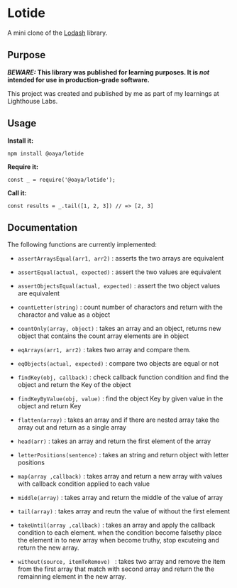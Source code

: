 # Lotide

A mini clone of the [Lodash](https://lodash.com) library.

## Purpose

**_BEWARE:_ This library was published for learning purposes. It is _not_ intended for use in production-grade software.**

This project was created and published by me as part of my learnings at Lighthouse Labs.

## Usage

**Install it:**

`npm install @oaya/lotide`

**Require it:**

`const _ = require('@oaya/lotide');`

**Call it:**

`const results = _.tail([1, 2, 3]) // => [2, 3]`

## Documentation

The following functions are currently implemented:

- `assertArraysEqual(arr1, arr2)` : asserts the two arrays are equivalent

- `assertEqual(actual, expected)` : assert the two values are equivalent

- `assertObjectsEqual(actual, expected)` : assert the two object values are equivalent

- `countLetter(string)` : count number of charactors and return with the charactor and value as a object

- `countOnly(array, object)` : takes an array and an object, returns new object that contains the count array elements are in object

- `eqArrays(arr1, arr2)` : takes two array and compare them.

- `eqObjects(actual, expected)` : compare two objects are equal or not

- `findKey(obj, callback)` : check callback function condition and find the object and return the Key of the object

- `findKeyByValue(obj, value)` : find the object Key by given value in the object and return Key

- `flatten(array)` : takes an array and if there are nested array take the array out and return as a single array

- `head(arr)` : takes an array and return the first element of the array

- `letterPositions(sentence)` : takes an string and return object with letter positions

- `map(array ,callback)` : takes array and return a new array with values with callback condition applied to each value

- `middle(array)` : takes array and return the middle of the value of array

- `tail(array)` : takes array and reutn the value of without the first element

- `takeUntil(array ,callback)` : takes an array and apply the callback condition to each element. when the condition become falsethy place the element in to new array when become truthy, stop excuteing and return the new array.

- `without(source, itemToRemove) ` : takes two array and remove the item from the first array that match with second array and return the the remainning element in the new array.
